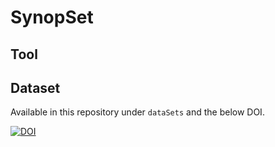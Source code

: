 # SynopSet

## Tool

## Dataset

Available in this repository under `dataSets` and the below DOI.

[![DOI](https://zenodo.org/badge/DOI/10.5281/zenodo.6480177.svg)](https://doi.org/10.5281/zenodo.6480177)
